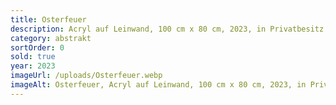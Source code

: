 ```yaml
---
title: Osterfeuer
description: Acryl auf Leinwand, 100 cm x 80 cm, 2023, in Privatbesitz
category: abstrakt
sortOrder: 0
sold: true
year: 2023
imageUrl: /uploads/Osterfeuer.webp
imageAlt: Osterfeuer, Acryl auf Leinwand, 100 cm x 80 cm, 2023, in Privatbesitz
---
```

